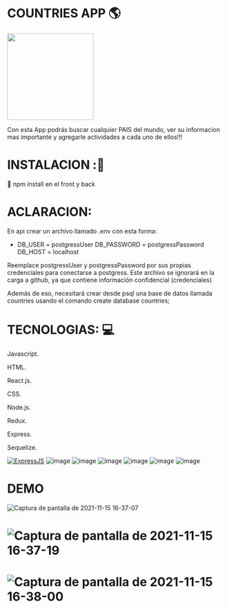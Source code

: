 # COUNTRIES APP 🌎


<p alaign="right">
  <img height="200" src="https://okdiario.com/img/2021/06/08/paises-potencial-mundo-655x368.jpeg" />
</p>


Con esta App podrás buscar cualquier PAIS del mundo, ver su informacion mas importante y agregarle actividades a cada uno de ellos!!!

# INSTALACION ::wrench:
📝 npm install en el front y back
# ACLARACION:
En api crear un archivo llamado .env con esta forma:
- DB_USER = postgressUser DB_PASSWORD = postgressPassword DB_HOST = localhost

Reemplace postgressUser y postgressPassword por sus propias credenciales para conectarse a postgress. Este archivo se ignorará en la carga a github, ya que contiene información confidencial (credenciales)

Además de eso, necesitará crear desde psql una base de datos llamada countries usando el comando create database countries;

# TECNOLOGIAS: :computer:

Javascript.

HTML.

React.js.

CSS.

Node.js.

Redux.

Express.

Sequelize.


[![ExpressJS](https://github.com/MarioTerron/logo-images/blob/master/logos/expressjs.png)](http://expressjs.com///)
![image](https://user-images.githubusercontent.com/74310843/119369286-628f4f80-bc8a-11eb-8075-6e60ac46d531.png)
![image](https://user-images.githubusercontent.com/74310843/119369139-383d9200-bc8a-11eb-9b88-64f31ccb250c.png)
![image](https://user-images.githubusercontent.com/74310843/119369156-3d9adc80-bc8a-11eb-9a37-7fb6aba9af37.png)
![image](https://user-images.githubusercontent.com/74310843/119369186-44c1ea80-bc8a-11eb-8db0-73ca8560125e.png)
![image](https://user-images.githubusercontent.com/74310843/119369243-54413380-bc8a-11eb-9855-3c5c93013bbd.png)
![image](https://user-images.githubusercontent.com/74310843/119370952-48ef0780-bc8c-11eb-9eab-e3722d828437.png)
# DEMO 
![Captura de pantalla de 2021-11-15 16-37-07](https://user-images.githubusercontent.com/29457718/141843316-1e03bbc6-9b36-4ae4-a4ef-cd45b5a5a9dd.png)
# ![Captura de pantalla de 2021-11-15 16-37-19](https://user-images.githubusercontent.com/29457718/141843324-383b455e-e328-4e16-8e3d-1f502af7db51.png)
# ![Captura de pantalla de 2021-11-15 16-38-00](https://user-images.githubusercontent.com/29457718/141843325-7339fb66-606f-410b-8a17-6f794f4ea85f.png)

